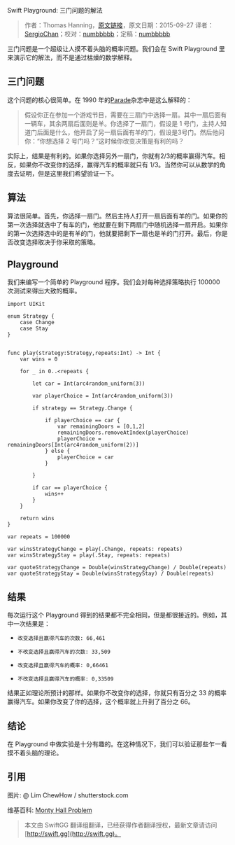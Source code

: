 Swift Playground: 三门问题的解法

> 作者：Thomas Hanning，[原文链接](http://www.thomashanning.com/swift-playground-the-monty-hall-problem/)，原文日期：2015-09-27
> 译者：[SergioChan](https://github.com/SergioChan)；校对：[numbbbbb](https://github.com/numbbbbb)；定稿：[numbbbbb](https://github.com/numbbbbb)
  








三门问题是一个超级让人摸不着头脑的概率问题。我们会在 Swift Playground 里来演示它的解法，而不是通过枯燥的数学解释。



## 三门问题

这个问题的核心很简单。在 1990 年的[Parade](https://en.wikipedia.org/wiki/Parade_(magazine))杂志中是这么解释的：

> 假设你正在参加一个游戏节目，需要在三扇门中选择一扇。其中一扇后面有一辆车，其余两扇后面则是羊。你选择了一扇门，假设是 1 号门，主持人知道门后面是什么，他开启了另一扇后面有羊的门，假设是3号门。然后他问你：“你想选择 2 号门吗？”这时候你改变决策是有利的吗？

实际上，结果是有利的。如果你选择另外一扇门，你就有2/3的概率赢得汽车。相反，如果你不改变你的选择，赢得汽车的概率就只有 1/3。当然你可以从数学的角度去证明，但是这里我们希望验证一下。

## 算法

算法很简单。首先，你选择一扇门。然后主持人打开一扇后面有羊的门。如果你的第一次选择就选中了有车的门，他就要在剩下两扇门中随机选择一扇开启。如果你的第一次选择选中的是有羊的门，他就要把剩下一扇也是羊的门打开。最后，你是否改变选择取决于你采取的策略。

## Playground

我们来编写一个简单的 Playground 程序。我们会对每种选择策略执行 100000 次测试来得出大致的概率。

    
    import UIKit
    
    enum Strategy {
        case Change
        case Stay
    }
    
    
    func play(strategy:Strategy,repeats:Int) -> Int {
        var wins = 0
        
        for _ in 0..<repeats {
            
            let car = Int(arc4random_uniform(3))
            
            var playerChoice = Int(arc4random_uniform(3))
            
            if strategy == Strategy.Change {
                
                if playerChoice == car {
                    var remainingDoors = [0,1,2]
                    remainingDoors.removeAtIndex(playerChoice)
                    playerChoice = remainingDoors[Int(arc4random_uniform(2))]
                } else {
                    playerChoice = car
                }
                
            }
            
            if car == playerChoice {
                wins++
            }
        }
        
        return wins
    }
    
    var repeats = 100000
    
    var winsStrategyChange = play(.Change, repeats: repeats)
    var winsStrategyStay = play(.Stay, repeats: repeats)
            
    var quoteStrategyChange = Double(winsStrategyChange) / Double(repeats)
    var quoteStrategyStay = Double(winsStrategyStay) / Double(repeats)

## 结果

每次运行这个 Playground 得到的结果都不完全相同，但是都很接近的。例如，其中一次结果是：

*     改变选择且赢得汽车的次数: 66,461
*     不改变选择且赢得汽车的次数: 33,509
*     改变选择且赢得汽车的概率: 0,66461
*     不改变选择且赢得汽车的概率: 0,33509

结果正如理论所预计的那样。如果你不改变你的选择，你就只有百分之 33 的概率赢得汽车。如果你改变了你的选择，这个概率就上升到了百分之 66。

## 结论

在 Playground 中做实验是十分有趣的。在这种情况下，我们可以验证那些乍一看摸不着头脑的理论。

## 引用

图片: @ Lim ChewHow / shutterstock.com

维基百科: [Monty Hall Problem](https://en.wikipedia.org/wiki/Monty_Hall_problem)


> 本文由 SwiftGG 翻译组翻译，已经获得作者翻译授权，最新文章请访问 [http://swift.gg](http://swift.gg)。